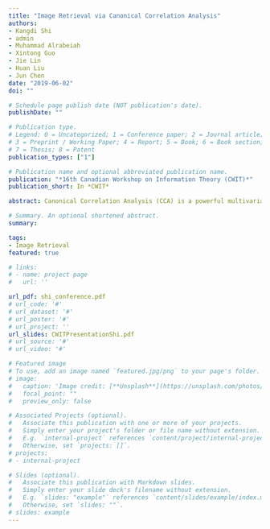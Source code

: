 ```yaml
---
title: "Image Retrieval via Canonical Correlation Analysis"
authors:
- Kangdi Shi
- admin
- Muhammad Alrabeiah
- Xintong Guo
- Jie Lin
- Huan Liu
- Jun Chen
date: "2019-06-02"
doi: ""

# Schedule page publish date (NOT publication's date).
publishDate: ""

# Publication type.
# Legend: 0 = Uncategorized; 1 = Conference paper; 2 = Journal article;
# 3 = Preprint / Working Paper; 4 = Report; 5 = Book; 6 = Book section;
# 7 = Thesis; 8 = Patent
publication_types: ["1"]

# Publication name and optional abbreviated publication name.
publication: "*16th Canadian Workshop on Information Theory (CWIT)*"
publication_short: In *CWIT*

abstract: Canonical Correlation Analysis (CCA) is a powerful multivariate statistical method. It can be used to find, for a given dimension, a projection pair that maximally captures the correlation between two target random vectors. This work introduces a CCA-based approach for image retrieval. It capitalizes on feature maps extracted from a pre-trained Convolutional Neural Network (CNN) and leverages basis vectors identified via CCA, in conjunction with an element-wise selection method based on the Chernoff information, to generate compact transformed image features; the level of similarity between two images is determined by a hypothesis test regarding the joint distribution of transformed feature pair. The proposed approach is benchmarked against two popular statistical analysis methods, Linear Discriminant Analysis (LDA) and Principal Component Analysis with whitening (PCAw). The CCA approach is shown to achieve competitive retrieval performances on popular datasets such as Oxford5k and Paris6k.

# Summary. An optional shortened abstract.
summary:

tags:
- Image Retrieval
featured: true

# links:
# - name: project page
#   url: ''

url_pdf: shi_conference.pdf
# url_code: '#'
# url_dataset: '#'
# url_poster: '#'
# url_project: ''
url_slides: CWITPresentationShi.pdf
# url_source: '#'
# url_video: '#'

# Featured image
# To use, add an image named `featured.jpg/png` to your page's folder. 
# image:
#   caption: 'Image credit: [**Unsplash**](https://unsplash.com/photos/pLCdAaMFLTE)'
#   focal_point: ""
#   preview_only: false

# Associated Projects (optional).
#   Associate this publication with one or more of your projects.
#   Simply enter your project's folder or file name without extension.
#   E.g. `internal-project` references `content/project/internal-project/index.md`.
#   Otherwise, set `projects: []`.
# projects:
# - internal-project

# Slides (optional).
#   Associate this publication with Markdown slides.
#   Simply enter your slide deck's filename without extension.
#   E.g. `slides: "example"` references `content/slides/example/index.md`.
#   Otherwise, set `slides: ""`.
# slides: example
---
```


<!-- {{% alert note %}}
Click the *Cite* button above to demo the feature to enable visitors to import publication metadata into their reference management software.
{{% /alert %}}

{{% alert note %}}
Click the *Slides* button above to demo Academic's Markdown slides feature.
{{% /alert %}} -->

<!-- Supplementary notes can be added here, including [code and math](https://sourcethemes.com/academic/docs/writing-markdown-latex/). -->


